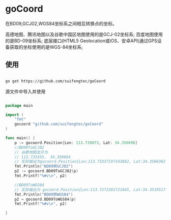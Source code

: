 # goCoord
在BD09,GCJ02,WGS84坐标系之间相互转换点的坐标。

高德地图、腾讯地图以及谷歌中国区地图使用的是GCJ-02坐标系;
百度地图使用的是BD-09坐标系;
底层接口(HTML5 Geolocation或iOS、安卓API)通过GPS设备获取的坐标使用的是WGS-84坐标系;


## 使用

```bash

go get https://github.com/suifengtec/goCoord

```

源文件中导入并使用

```go

package main

import (
	"fmt"
	gocoord "github.com/suifengtec/goCoord"
)

func main() {
	p := gocoord.Position{Lon: 113.739873, Lat: 34.356696}
	//BD09ToGCJ02
	// 谷歌地图显示为
	// 113.733355， 34.350604
	// 实际输出为gocoord.Position{Lon:113.73337197243862, Lat:34.350630274732744}
	fmt.Println("BD09转GCJ02")
	p2 := gocoord.BD09ToGCJ02(p)
	fmt.Printf("%#v\n", p2)

	//BD09ToWGS84
	// 实际输出为 gocoord.Position{Lon:113.7272281721665, Lat:34.351951705458674}
	fmt.Println("BD09转WGS84")
	p2 = gocoord.BD09ToWGS84(p)
	fmt.Printf("%#v\n", p2)

}


```
